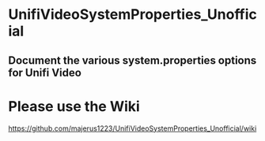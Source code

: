 # UnifiVideoSystemProperties_Unofficial
## Document the various system.properties options for Unifi Video

# Please use the Wiki

https://github.com/majerus1223/UnifiVideoSystemProperties_Unofficial/wiki


